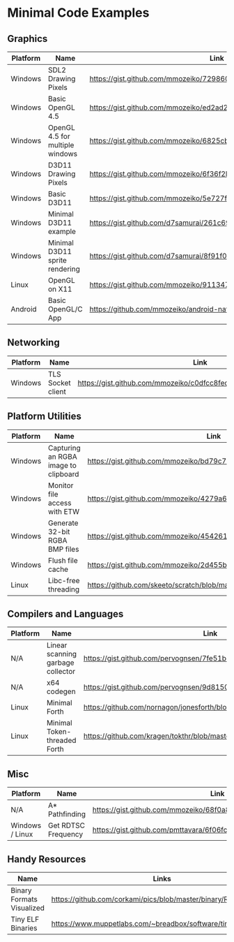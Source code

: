 # Minimal Code Examples

## Graphics
| Platform | Name                            | Link                                                               |
|----------|---------------------------------|--------------------------------------------------------------------|
| Windows  | SDL2 Drawing Pixels             | https://gist.github.com/mmozeiko/729860eeb414f1a2ee345d9d3ab4dd4e  |
| Windows  | Basic OpenGL 4.5                | https://gist.github.com/mmozeiko/ed2ad27f75edf9c26053ce332a1f6647  |
| Windows  | OpenGL 4.5 for multiple windows | https://gist.github.com/mmozeiko/6825cb94d393cb4032d250b8e7cc9d14  |
| Windows  | D3D11 Drawing Pixels            | https://gist.github.com/mmozeiko/6f36f2b82204b70a9b7fe6c05ccd868f  |
| Windows  | Basic D3D11                     | https://gist.github.com/mmozeiko/5e727f845db182d468a34d524508ad5f  |
| Windows  | Minimal D3D11 example           | https://gist.github.com/d7samurai/261c69490cce0620d0bfc93003cd1052 |
| Windows  | Minimal D3D11 sprite rendering  | https://gist.github.com/d7samurai/8f91f0343c411286373161202c199b5c |
| Linux    | OpenGL on X11                   | https://gist.github.com/mmozeiko/911347b5e3d998621295794e0ba334c4  |
| Android  | Basic OpenGL/C App              | https://github.com/mmozeiko/android-native-example                 |

## Networking
| Platform | Name                            | Link                                                               |
|----------|---------------------------------|--------------------------------------------------------------------|
| Windows  | TLS Socket client               | https://gist.github.com/mmozeiko/c0dfcc8fec527a90a02145d2cc0bfb6d  |

## Platform Utilities
| Platform | Name                                  | Link                                                              |
|----------|---------------------------------------|-------------------------------------------------------------------|
| Windows  | Capturing an RGBA image to clipboard  | https://gist.github.com/mmozeiko/bd79c7d256eecd1eb89441f3e0a3ad17 |
| Windows  | Monitor file access with ETW          | https://gist.github.com/mmozeiko/4279a6aa54684965770330231133badf |
| Windows  | Generate 32-bit RGBA BMP files        | https://gist.github.com/mmozeiko/454261be848a0be0a22bafb8abd14a4f |
| Windows  | Flush file cache                      | https://gist.github.com/mmozeiko/2d455bf4e9ba02e69365e7cc63f4df2f |
| Linux    | Libc-free threading                   | https://github.com/skeeto/scratch/blob/master/misc/stack_head.c   |

## Compilers and Languages
| Platform        | Name                              | Link                                                                |
|-----------------|-----------------------------------|---------------------------------------------------------------------|
| N/A             | Linear scanning garbage collector | https://gist.github.com/pervognsen/7fe51bef8977cb249ac4c6f830f818a5 |
| N/A             | x64 codegen                       | https://gist.github.com/pervognsen/9d815016d8ef39f1b2c8e509ee2cf052 |
| Linux           | Minimal Forth                     | https://github.com/nornagon/jonesforth/blob/master/jonesforth.S     |
| Linux           | Minimal Token-threaded Forth      | https://github.com/kragen/tokthr/blob/master/tokthr.S               |

## Misc
| Platform        | Name                              | Link                                                                |
|-----------------|-----------------------------------|---------------------------------------------------------------------|
| N/A             | A* Pathfinding                    | https://gist.github.com/mmozeiko/68f0a8459ef2f98bcd879158011cc275   |
| Windows / Linux | Get RDTSC Frequency               | https://gist.github.com/pmttavara/6f06fc5c7679c07375483b06bb77430c  |

## Handy Resources
| Name                      | Links                                                          |
|---------------------------|----------------------------------------------------------------|
| Binary Formats Visualized | https://github.com/corkami/pics/blob/master/binary/README.md   |
| Tiny ELF Binaries         | https://www.muppetlabs.com/~breadbox/software/tiny/teensy.html |
